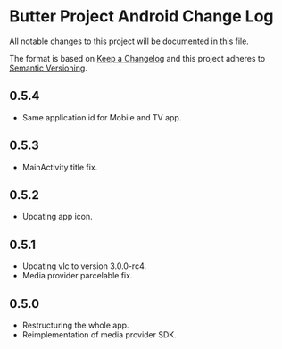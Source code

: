 # Butter Project Android Change Log

All notable changes to this project will be documented in this file.

The format is based on [Keep a Changelog](http://keepachangelog.com/) and this project adheres to [Semantic Versioning](http://semver.org/).

## 0.5.4

- Same application id for Mobile and TV app.

## 0.5.3

- MainActivity title fix.

## 0.5.2

- Updating app icon.

## 0.5.1

- Updating vlc to version 3.0.0-rc4.
- Media provider parcelable fix.

## 0.5.0

- Restructuring the whole app.
- Reimplementation of media provider SDK.
